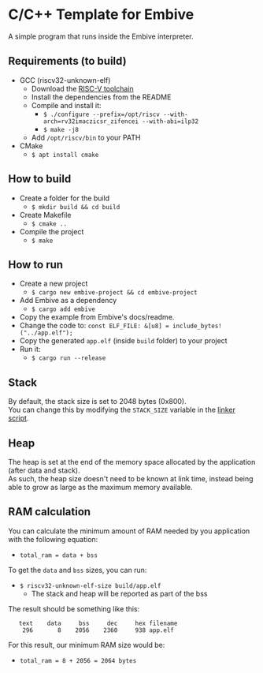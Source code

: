 # C/C++ Template for Embive
A simple program that runs inside the Embive interpreter.

## Requirements (to build)
- GCC (riscv32-unknown-elf)
    - Download the [RISC-V toolchain](https://github.com/riscv-collab/riscv-gnu-toolchain)
    - Install the dependencies from the README
    - Compile and install it:
        - `$ ./configure --prefix=/opt/riscv --with-arch=rv32imaczicsr_zifencei --with-abi=ilp32`
        - `$ make -j8`
    - Add `/opt/riscv/bin` to your PATH
- CMake
    - `$ apt install cmake`

## How to build
- Create a folder for the build
    - `$ mkdir build && cd build`
- Create Makefile
    - `$ cmake ..`
- Compile the project
    - `$ make`

## How to run
- Create a new project
    - `$ cargo new embive-project && cd embive-project`
- Add Embive as a dependency
    - `$ cargo add embive`
- Copy the example from Embive's docs/readme.
- Change the code to: `const ELF_FILE: &[u8] = include_bytes!("../app.elf");`
- Copy the generated `app.elf` (inside `build` folder) to your project
- Run it:  
    - `$ cargo run --release`

## Stack
By default, the stack size is set to 2048 bytes (0x800).  
You can change this by modifying the `STACK_SIZE` variable in the [linker script](memory.ld).

## Heap
The heap is set at the end of the memory space allocated by the application (after data and stack).  
As such, the heap size doesn't need to be known at link time, instead being able to grow as large
as the maximum memory available.

## RAM calculation
You can calculate the minimum amount of RAM needed by you application with the following equation:  
- `total_ram = data + bss`

To get the `data` and `bss` sizes, you can run:  
- `$ riscv32-unknown-elf-size build/app.elf`
    - The stack and heap will be reported as part of the bss

The result should be something like this:
```
   text    data     bss     dec     hex filename
    296       8    2056    2360     938 app.elf
```

For this result, our minimum RAM size would be:  
- `total_ram = 8 + 2056 = 2064 bytes`

